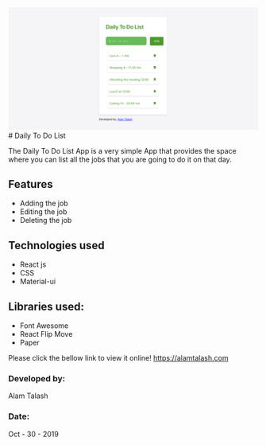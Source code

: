 <img src="screenshot.png" width=700 >
# Daily To Do List

The Daily To Do List App is a very simple App that provides the space where you can list all the jobs that you are going to do it on that day. 

## Features
* Adding the job
* Editing the job
* Deleting the job

## Technologies used
* React js
* CSS
* Material-ui

## Libraries used:
* Font Awesome
* React Flip Move
* Paper

Please click the bellow link to view it online!
https://alamtalash.com

### Developed by:
Alam Talash

### Date: 
Oct - 30 - 2019

